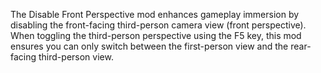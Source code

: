 The Disable Front Perspective mod enhances gameplay immersion by disabling the front-facing third-person camera view (front perspective). When toggling the third-person perspective using the F5 key, this mod ensures you can only switch between the first-person view and the rear-facing third-person view.
